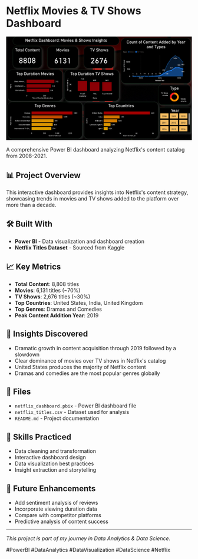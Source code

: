 # Netflix Movies & TV Shows Dashboard

![Power BI Dashboard](Dashboard-pic.png)

A comprehensive Power BI dashboard analyzing Netflix's content catalog from 2008-2021.

## 📊 Project Overview

This interactive dashboard provides insights into Netflix's content strategy, showcasing trends in movies and TV shows added to the platform over more than a decade.

## 🛠️ Built With

- **Power BI** - Data visualization and dashboard creation
- **Netflix Titles Dataset** - Sourced from Kaggle

## 📈 Key Metrics

- **Total Content**: 8,808 titles
- **Movies**: 6,131 titles (~70%)
- **TV Shows**: 2,676 titles (~30%)
- **Top Countries**: United States, India, United Kingdom
- **Top Genres**: Dramas and Comedies
- **Peak Content Addition Year**: 2019

## 🎯 Insights Discovered

- Dramatic growth in content acquisition through 2019 followed by a slowdown
- Clear dominance of movies over TV shows in Netflix's catalog
- United States produces the majority of Netflix content
- Dramas and comedies are the most popular genres globally

## 📁 Files

- `netflix_dashboard.pbix` - Power BI dashboard file
- `netflix_titles.csv` - Dataset used for analysis
- `README.md` - Project documentation

## 🔧 Skills Practiced

- Data cleaning and transformation
- Interactive dashboard design
- Data visualization best practices
- Insight extraction and storytelling

## 🚀 Future Enhancements

- Add sentiment analysis of reviews
- Incorporate viewing duration data
- Compare with competitor platforms
- Predictive analysis of content success

---

*This project is part of my journey in Data Analytics & Data Science.*

#PowerBI #DataAnalytics #DataVisualization #DataScience #Netflix